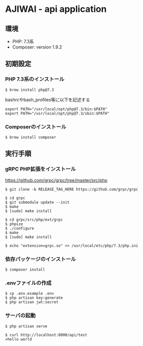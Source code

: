 # AJIWAI - api application
## 環境
* PHP: 7.3系
* Composer: version 1.9.2 

## 初期設定
### PHP 7.3系のインストール

`$ brew install php@7.3`

bashrcやbash_profiles等に以下を記述する

```
export PATH="/usr/local/opt/php@7.3/bin:$PATH"
export PATH="/usr/local/opt/php@7.3/sbin:$PATH"
```

### Composerのインストール

`$ brew install composer`

## 実行手順
### gRPC PHP拡張をインストール

https://github.com/grpc/grpc/tree/master/src/php

`$ git clone -b RELEASE_TAG_HERE https://github.com/grpc/grpc`

```
$ cd grpc
$ git submodule update --init
$ make
$ [sudo] make install
```

```
$ cd grpc/src/php/ext/grpc
$ phpize
$ ./configure
$ make
$ [sudo] make install
```

`$ echo "extension=grpc.so" >> /usr/local/etc/php/7.3/php.ini`

### 依存パッケージのインストール

`$ composer install`

### .envファイルの作成 

```
$ cp .env.example .env
$ php artisan key:generate
$ php artisan jwt:secret
```

### サーバの起動

```
$ php artisan serve 

$ curl http://localhost:8000/api/test
>hello world
```
